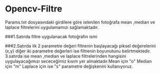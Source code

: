 # Opencv-Filtre
Params.txt dosyasındaki girdilere göre istenilen fotoğrafa mean ,median ve laplace filtrelerini uygulamamızı sağlamaktadır.

###1.Satırda filtre uygulanacak fotoğrafın ismi

###2.Satırda ilk 2 parametre değeri filtrenin başlayacağı piksel değerelerini (x,y) diğer iki parametre değerleri ise filtrenin boyunutunu belirtmektedir.
3.satırda ise mean ,median ve laplace filtrelerinden hangisini uygulayacağımızı sececeğimiz kısım yer almaktadır.Mean için "o" Median için "m" Laplace için ise "s" parametre değişkenini kullanıyoruz.
